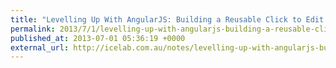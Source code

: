 ```yaml
---
title: "Levelling Up With AngularJS: Building a Reusable Click to Edit Directive"
permalink: 2013/7/1/levelling-up-with-angularjs-building-a-reusable-click-to-edit-directive
published_at: 2013-07-01 05:36:19 +0000
external_url: http://icelab.com.au/notes/levelling-up-with-angularjs-building-a-reusable-click-to-edit-directive/
---
```

